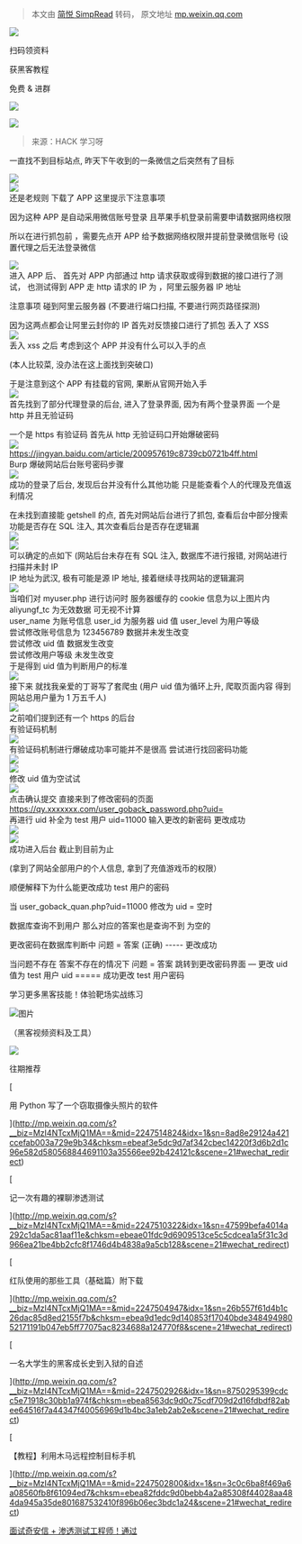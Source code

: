 > 本文由 [简悦 SimpRead](http://ksria.com/simpread/) 转码， 原文地址 [mp.weixin.qq.com](https://mp.weixin.qq.com/s/ILue9kfQEZTMYvEb_mXRVw)

![](https://mmbiz.qpic.cn/mmbiz_png/b96CibCt70iaaJcib7FH02wTKvoHALAMw4fuBhZCW25hNtiawibXa6jdibJO1LiaaYSDECImNTbFbhRx4BTAibjAv1wDBA/640?wx_fmt=png)

扫码领资料

获黑客教程

免费 & 进群

![](https://mmbiz.qpic.cn/mmbiz_png/CBJYPapLzSGZQwmqcd9VRKphGbQrXxT6qjgRB1iaHPqpHcqydDZ1nN5ib60NfJRBuBbWBZEk0ZjazTH9vKtLiczMA/640?wx_fmt=png)

![](https://mmbiz.qpic.cn/mmbiz_png/b96CibCt70iaaJcib7FH02wTKvoHALAMw4fchVnBLMw4kTQ7B9oUy0RGfiacu34QEZgDpfia0sVmWrHcDZCV1Na5wDQ/640?wx_fmt=png)

> 来源：HACK 学习呀

一直找不到目标站点, 昨天下午收到的一条微信之后突然有了目标  

![](https://mmbiz.qpic.cn/mmbiz_jpg/CBJYPapLzSGR0hnzuYy23f0Uw3l2ia3iaePLH2Pfk6o4WRYEH4GTWrx1eReQicm2QqmgLoXloO82GV5neflFV9vgA/640?wx_fmt=jpeg)  
![](https://mmbiz.qpic.cn/mmbiz_jpg/CBJYPapLzSGR0hnzuYy23f0Uw3l2ia3iaemMibAZBRFib67WCaszNVNO3tAEHS63XdG1lLGuBQgWicu1q7q9rfdemibw/640?wx_fmt=jpeg)  
还是老规则 下载了 APP 这里提示下注意事项

因为这种 APP 是自动采用微信账号登录 且苹果手机登录前需要申请数据网络权限  

所以在进行抓包前 ，需要先点开 APP 给予数据网络权限并提前登录微信账号 (设置代理之后无法登录微信

![](https://mmbiz.qpic.cn/mmbiz_jpg/CBJYPapLzSGR0hnzuYy23f0Uw3l2ia3iaeqFubfEPZtibOPm301vUzymAcdexeslE9ge8HVSUy02K8KUibjmyJ7qpA/640?wx_fmt=jpeg)  
进入 APP 后、 首先对 APP 内部通过 http 请求获取或得到数据的接口进行了测试， 也测试得到 APP 走 http 请求的 IP 为 ，阿里云服务器 IP 地址

注意事项 碰到阿里云服务器 (不要进行端口扫描, 不要进行网页路径探测)

因为这两点都会让阿里云封你的 IP 首先对反馈接口进行了抓包 丢入了 XSS  
![](https://mmbiz.qpic.cn/mmbiz_jpg/CBJYPapLzSGR0hnzuYy23f0Uw3l2ia3iaektcr5dnV484SnAxFqibSTnnQiaJcEMsEBEKWRBmnBV0RDllpCaj5u77g/640?wx_fmt=jpeg)  
丢入 xss 之后 考虑到这个 APP 并没有什么可以入手的点

(本人比较菜, 没办法在这上面找到突破口)

于是注意到这个 APP 有挂载的官网, 果断从官网开始入手  
![](https://mmbiz.qpic.cn/mmbiz_jpg/CBJYPapLzSGR0hnzuYy23f0Uw3l2ia3iaeglczIo7nib0QhDQdBicCKM8kB3zhicxTIcibWchUaSTwmzyoFm7CTWH0kg/640?wx_fmt=jpeg)  
首先找到了部分代理登录的后台, 进入了登录界面, 因为有两个登录界面 一个是 http 并且无验证码

一个是 https 有验证码 首先从 http 无验证码口开始爆破密码  
![](https://mmbiz.qpic.cn/mmbiz_jpg/CBJYPapLzSGR0hnzuYy23f0Uw3l2ia3iae2lX8lyQzxqTdOicgqZMQfrLM2nOfZ33Y0CricXGT2aSYDSbWJlaicv4GQ/640?wx_fmt=jpeg)  
https://jingyan.baidu.com/article/200957619c8739cb0721b4ff.html  
Burp 爆破网站后台账号密码步骤  
![](https://mmbiz.qpic.cn/mmbiz_jpg/CBJYPapLzSGR0hnzuYy23f0Uw3l2ia3iaenl2qETLIoK2egOPYG73QpuMmDP8UBRN7lrKw2JpIPKuo2gmmUib0ia3A/640?wx_fmt=jpeg)  
成功的登录了后台, 发现后台并没有什么其他功能 只是能查看个人的代理及充值返利情况

在未找到直接能 getshell 的点, 首先对网站后台进行了抓包, 查看后台中部分搜索功能是否存在 SQL 注入, 其次查看后台是否存在逻辑漏  
![](https://mmbiz.qpic.cn/mmbiz_jpg/CBJYPapLzSGR0hnzuYy23f0Uw3l2ia3iaeFiaiayVt8QnHfku9j5dRwHUwPqqyPJ1pKJ1sD1PSfNc59X6XBW5vvyUw/640?wx_fmt=jpeg)  
![](https://mmbiz.qpic.cn/mmbiz_jpg/CBJYPapLzSGR0hnzuYy23f0Uw3l2ia3iae6vunA9cCrGZdKh77MGGVrdrHwqzDtttZ9IvK4L2bhtcvTIIvvs6EJQ/640?wx_fmt=jpeg)  
可以确定的点如下 (网站后台未存在有 SQL 注入, 数据库不进行报错, 对网站进行扫描并未封 IP  
IP 地址为武汉, 极有可能是源 IP 地址, 接着继续寻找网站的逻辑漏洞  
![](https://mmbiz.qpic.cn/mmbiz_jpg/CBJYPapLzSGR0hnzuYy23f0Uw3l2ia3iaeuRGmcMhVwcHGiaNVKdoKklhrvXxnX3wTWxfsN4r5qmeNZEwjPLAlsMg/640?wx_fmt=jpeg)  
当咱们对 myuser.php 进行访问时 服务器缓存的 cookie 信息为以上图片内  
aliyungf_tc 为无效数据 可无视不计算  
user_name 为账号信息 user_id 为服务器 uid 值 user_level 为用户等级  
尝试修改账号信息为 123456789 数据并未发生改变  
尝试修改 uid 值 数据发生改变  
尝试修改用户等级 未发生改变  
于是得到 uid 值为判断用户的标准  
![](https://mmbiz.qpic.cn/mmbiz_jpg/CBJYPapLzSGR0hnzuYy23f0Uw3l2ia3iaekOKs4Wh0selwicicKOnDsicVVYrsM3wR7KrBdVKdBdDWGSOEBTWticXExg/640?wx_fmt=jpeg)  
接下来 就找我亲爱的丁哥写了套爬虫 (用户 uid 值为循环上升, 爬取页面内容 得到网站总用户量为 1 万五千人)  
![](https://mmbiz.qpic.cn/mmbiz_jpg/CBJYPapLzSGR0hnzuYy23f0Uw3l2ia3iaeWib4wPoXYbOaGOwYQ42icIyfbu3fDjGvXf2aMMibLuvKRuyRZJw4ajOgg/640?wx_fmt=jpeg)  
之前咱们提到还有一个 https 的后台  
有验证码机制  
![](https://mmbiz.qpic.cn/mmbiz_jpg/CBJYPapLzSGR0hnzuYy23f0Uw3l2ia3iae1FJ8sTZOnaNsK3Kbgcics9dwPY9tDFe1LltOLoG7n6aficWVGiaQGCTsg/640?wx_fmt=jpeg)  
有验证码机制进行爆破成功率可能并不是很高 尝试进行找回密码功能  
![](https://mmbiz.qpic.cn/mmbiz_jpg/CBJYPapLzSGR0hnzuYy23f0Uw3l2ia3iaerNYwREdw9ibw6T8ygHYPlaypSia2YWllHpbjjySzcKS7NCayzWrTj1Dw/640?wx_fmt=jpeg)  
![](https://mmbiz.qpic.cn/mmbiz_jpg/CBJYPapLzSGR0hnzuYy23f0Uw3l2ia3iaeuQqbNdBNRWZC886DmlD3vJZnQbA1KOX8rlf7jAh82I5lqu8oz93kLQ/640?wx_fmt=jpeg)  
修改 uid 值为空试试  
![](https://mmbiz.qpic.cn/mmbiz_jpg/CBJYPapLzSGR0hnzuYy23f0Uw3l2ia3iaeOS76YiaParChQ7QeNzz3RB9N3dMDmiamqsr3rq1SqKQvAnMc9vegTDtQ/640?wx_fmt=jpeg)  
点击确认提交 直接来到了修改密码的页面  
https://qy.xxxxxxx.com/user_goback_password.php?uid=  
再进行 uid 补全为 test 用户 uid=11000 输入更改的新密码 更改成功  
![](https://mmbiz.qpic.cn/mmbiz_jpg/CBJYPapLzSGR0hnzuYy23f0Uw3l2ia3iaeuGqicjuhBkOiah0JuvwTfzQVNS9TuGUyj3H7Kbt3fmZGGN5Hpg9P9z2A/640?wx_fmt=jpeg)  
![](https://mmbiz.qpic.cn/mmbiz_jpg/CBJYPapLzSGR0hnzuYy23f0Uw3l2ia3iae8jjKHbfGRhAdEJ1dTrEnCe8lDbBGlKF5MbFCgD2rrRwaS77IUhwib0A/640?wx_fmt=jpeg)  
成功进入后台 截止到目前为止

(拿到了网站全部用户的个人信息, 拿到了充值游戏币的权限）

顺便解释下为什么能更改成功 test 用户的密码

当 user_goback_quan.php?uid=11000 修改为 uid = 空时

  
数据库查询不到用户 那么对应的答案也是查询不到 为空的

  
更改密码在数据库判断中 问题 = 答案 (正确) ----- 更改成功

  
当问题不存在 答案不存在的情况下 问题 = 答案 跳转到更改密码界面 — 更改 uid 值为 test 用户 uid ===== 成功更改 test 用户密码

学习更多黑客技能！体验靶场实战练习

![图片](https://mmbiz.qpic.cn/mmbiz_png/CBJYPapLzSGZQwmqcd9VRKphGbQrXxT6qjgRB1iaHPqpHcqydDZ1nN5ib60NfJRBuBbWBZEk0ZjazTH9vKtLiczMA/640?wx_fmt=png)

（黑客视频资料及工具）

![](https://mmbiz.qpic.cn/mmbiz_gif/CBJYPapLzSEDYDXMUyXOORnntKZKuIu5iaaqlBxRrM5G7GsnS5fY4V7PwsMWuGTaMIlgXxyYzTDWTxIUwndF8vw/640?wx_fmt=gif)  

往期推荐

  

[

用 Python 写了一个窃取摄像头照片的软件



](http://mp.weixin.qq.com/s?__biz=MzI4NTcxMjQ1MA==&mid=2247514824&idx=1&sn=8ad8e29124a421ccefab003a729e9b34&chksm=ebeaf3e5dc9d7af342cbec14220f3d6b2d1c96e582d580568844691103a35566ee92b424121c&scene=21#wechat_redirect)

[

记一次有趣的裸聊渗透测试



](http://mp.weixin.qq.com/s?__biz=MzI4NTcxMjQ1MA==&mid=2247510322&idx=1&sn=47599befa4014a292c1da5ac81aaf11e&chksm=ebeae01fdc9d6909513ce5c5cdcea1a5f31c3d966ea21be4bb2cfc8f1746d4b4838a9a5cb128&scene=21#wechat_redirect)

[

红队使用的那些工具（基础篇）附下载



](http://mp.weixin.qq.com/s?__biz=MzI4NTcxMjQ1MA==&mid=2247504947&idx=1&sn=26b557f61d4b1c26dac85d8ed2155f7b&chksm=ebea9d1edc9d140853f17040bde34849498052171191b047eb5ff77075ac8234688a124770f8&scene=21#wechat_redirect)

[

一名大学生的黑客成长史到入狱的自述



](http://mp.weixin.qq.com/s?__biz=MzI4NTcxMjQ1MA==&mid=2247502926&idx=1&sn=8750295399cdcc5e71918c30bb1a974f&chksm=ebea8563dc9d0c75cdf709d2d16fdbdf82abee64516f7a44347f40056969d1b4bc3a1eb2ab2e&scene=21#wechat_redirect)

[

【教程】利用木马远程控制目标手机



](http://mp.weixin.qq.com/s?__biz=MzI4NTcxMjQ1MA==&mid=2247502800&idx=1&sn=3c0c6ba8f469a6a08560fb8f61094ed7&chksm=ebea82fddc9d0bebb4a2a85308f44028aa484da945a35de801687532410f896b06ec3bdc1a24&scene=21#wechat_redirect)

[面试奇安信 + 渗透测试工程师！通过](http://mp.weixin.qq.com/s?__biz=MzI4NTcxMjQ1MA==&mid=2247500961&idx=2&sn=1319acab2696bd263bebce2e2fa044ea&chksm=ebea8d8cdc9d049af113c8b3105fcee7900848ca74fcf6bab2334b912e0c701d02663a07006b&scene=21#wechat_redirect)